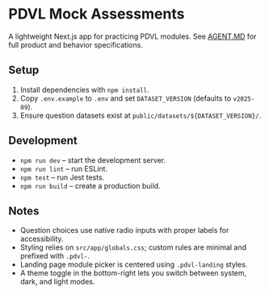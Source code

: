 # PDVL Mock Assessments

A lightweight Next.js app for practicing PDVL modules. See [AGENT.MD](./AGENT.MD) for full product and behavior specifications.

## Setup

1. Install dependencies with `npm install`.
2. Copy `.env.example` to `.env` and set `DATASET_VERSION` (defaults to `v2025-09`).
3. Ensure question datasets exist at `public/datasets/${DATASET_VERSION}/`.

## Development

- `npm run dev` – start the development server.
- `npm run lint` – run ESLint.
- `npm test` – run Jest tests.
- `npm run build` – create a production build.

## Notes

- Question choices use native radio inputs with proper labels for accessibility.
- Styling relies on `src/app/globals.css`; custom rules are minimal and prefixed with `.pdvl-`.
- Landing page module picker is centered using `.pdvl-landing` styles.
- A theme toggle in the bottom-right lets you switch between system, dark, and light modes.
